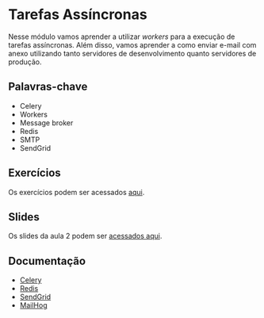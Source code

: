# Tarefas Assíncronas 

Nesse módulo vamos aprender a utilizar *workers* para a execução de tarefas assíncronas. Além disso, vamos aprender a como enviar e-mail com anexo utilizando tanto servidores de desenvolvimento quanto servidores de produção.

## Palavras-chave

- Celery
- Workers
- Message broker
- Redis
- SMTP
- SendGrid

## Exercícios

Os exercícios podem ser acessados [aqui](./exercícios.md).


## Slides

Os slides da aula 2 podem ser [acessados aqui](./Tarefas%20assíncronas.pdf).


## Documentação

- [Celery](https://docs.celeryq.dev/en/stable/index.html)
- [Redis](https://redis.io/)
- [SendGrid](https://sendgrid.com/)
- [MailHog](https://github.com/mailhog/MailHog)